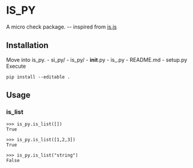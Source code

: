 # IS_PY

A micro check package. -- inspired from [is.js](https://github.com/arasatasaygin/is.js)


## Installation

Move into is_py.
    - si_py/
        - is_py/
            - __init__.py
            - is_.py
        - README.md
        - setup.py
Execute
```
pip install --editable .
```

## Usage

### is_list

```
>>> is_py.is_list([])
True

>>> is_py.is_list([1,2,3])
True

>>> is_py.is_list("string")
False
```
